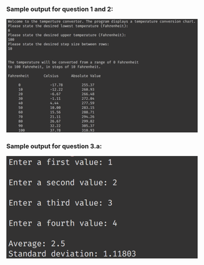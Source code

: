 ### Sample output for question 1 and 2: 
![Sample output](https://github.com/eugeniaguerrero/550_Integrated_Programming_Lab/blob/master/ExerciseSheet3/Question1/TemperatureConversionOutput.png)

### Sample output for question 3.a:
![Sample output](https://github.com/eugeniaguerrero/550_Integrated_Programming_Lab/blob/master/ExerciseSheet3/Question3/sample_output_q3a)